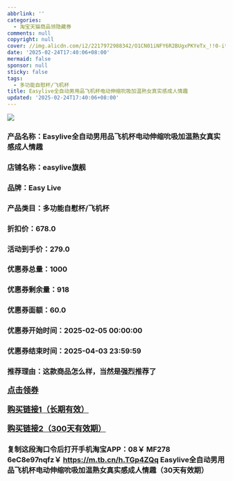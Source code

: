 ```yaml
---
abbrlink: ''
categories:
  - 淘宝天猫商品领隐藏券
comments: null
copyright: null
cover: //img.alicdn.com/i2/2217972988342/O1CN01iNFY6R2BUgxPKYeTx_!!0-item_pic.jpg
date: '2025-02-24T17:40:06+08:00'
mermaid: false
sponsor: null
sticky: false
tags:
  - 多功能自慰杯/飞机杯
title: Easylive全自动男用品飞机杯电动伸缩吮吸加温熟女真实感成人情趣
updated: '2025-02-24T17:40:06+08:00'
--- 
```


![](//img.alicdn.com/i2/2217972988342/O1CN01iNFY6R2BUgxPKYeTx_!!0-item_pic.jpg)

### 产品名称：Easylive全自动男用品飞机杯电动伸缩吮吸加温熟女真实感成人情趣
### 店铺名称：easylive旗舰
### 品牌：Easy Live
### 产品类目：多功能自慰杯/飞机杯
### 折扣价：678.0
### 活动到手价：279.0
### 优惠券总量：1000
### 优惠券剩余量：918
### 优惠券面额：60.0
### 优惠券开始时间：2025-02-05 00:00:00	
### 优惠券结束时间：2025-04-03 23:59:59	
### 推荐理由：这款商品怎么样，当然是强烈推荐了

<p style="font-size: 18px; font-weight: bold;">
  <a href="https://uland.taobao.com/coupon/edetail?e=%2BT8DStNCQpelhHvvyUNXZfh8CuWt5YH5OVuOuRD5gLJMmdsrkidbOUV9IBA4kmjLt03G4jjYvhU%2BofOIFaAb3rkiTq8Z6zyRZP5o6vhv2mWrKq6cmrZfoqNQ1h27Gian09bttgYlVQxyBOK%2B8KjzSuzY3MUSAX0G1TP3uC6T%2BzrKa4jyh4U%2BowILxHW%2FTIqsZzlnpOVD%2BKKNfiknwDwgYS%2FsWqyKYTVEvx24htuqzYwDHXLApfbZC9QqW3sOLwhkTGhN2pjK%2F%2FDmPiiQcaO2zKJSc2pjc%2BEuV%2FQhncDjoabgaLvMsJZh9nhyHO%2FKhF5gsXwp43pyqpxMDQVG07AK7A%3D%3D&traceId=216624f717406354773041765d1300&union_lens=lensId%3AOPT%401740635478%400b516fcf_0dab_19545f59908_5116%4001%40eyJmbG9vcklkIjo3MzM1NH0ie" target="_blank">点击领券</a>
</p>
<p style="font-size: 18px; font-weight: bold;">
  <a href="https://s.click.taobao.com/t?e=m%3D2%26s%3DLlEwohuG66pw4vFB6t2Z2ueEDrYVVa64K7Vc7tFgwiHjf2vlNIV67pNS5Qpp3aDuFfrEfJ4hp2r3ID%2FV1RqsF4wnCJeELi4I%2FIEn%2BS1IjHAB0ghlTd7WlZVm%2FOAUUFw71qrpxiwMoCNxc1AtbZGVS3hqLfFbitzzgkilDWqEyLjNEPXytV9ALtCLThlbPuuZLb93Df8fOzhJ0OW4k86BO%2FDPA%2BPfSDKY5AbTXH2jqHADW5rvHf6dLBzp%2FK5Od5Yf0XYoFBj2k9G0zvIVVx%2BPc2%2F51BzEHetfuZWuywjchJM6Mmco9tGuFz2l4PysJx%2FP" target="_blank">购买链接1（长期有效）</a>
</p>
<p style="font-size: 18px; font-weight: bold;">
  <a href="https://s.click.taobao.com/khGIyNs" target="_blank">购买链接2（300天有效期）</a>
</p>

### 复制这段淘口令后打开手机淘宝APP：08￥ MF278 6eC8e97nqfz￥ https://m.tb.cn/h.TGp4ZQq  Easylive全自动男用品飞机杯电动伸缩吮吸加温熟女真实感成人情趣（30天有效期）
